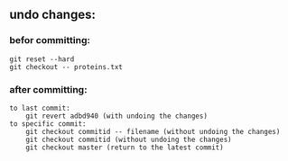 
## undo changes:

### befor committing:
    git reset --hard
    git checkout -- proteins.txt

### after committing:     
    to last commit:
        git revert adbd940 (with undoing the changes)
    to specific commit:     
        git checkout commitid -- filename (without undoing the changes)
        git checkout commitid (without undoing the changes)
        git checkout master (return to the latest commit)


